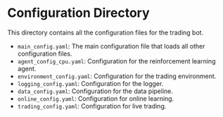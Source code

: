 # Configuration Directory

This directory contains all the configuration files for the trading bot.

- `main_config.yaml`: The main configuration file that loads all other configuration files.
- `agent_config_cpu.yaml`: Configuration for the reinforcement learning agent.
- `environment_config.yaml`: Configuration for the trading environment.
- `logging_config.yaml`: Configuration for the logger.
- `data_config.yaml`: Configuration for the data pipeline.
- `online_config.yaml`: Configuration for online learning.
- `trading_config.yaml`: Configuration for live trading.
